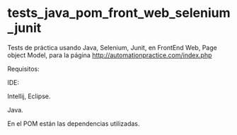 # tests_java_pom_front_web_selenium_junit
Tests de práctica usando Java, Selenium, Junit, en FrontEnd Web, Page object Model, para la página http://automationpractice.com/index.php

Requisitos:

IDE:

Intellij, Eclipse.

Java.

En el POM están las dependencias utilizadas.
